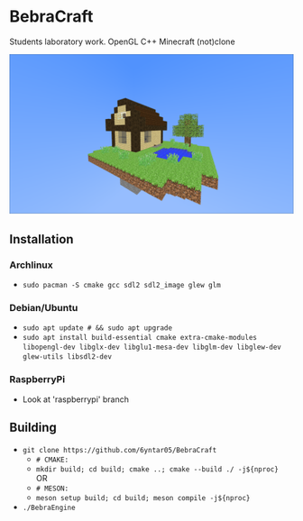 # BebraCraft
Students laboratory work. OpenGL C++ Minecraft (not)clone

![BebraCraft Screenshot](/Screenshot.png?raw=true "BebraCraft")

## Installation
### Archlinux
- `sudo pacman -S cmake gcc sdl2 sdl2_image glew glm`
### Debian/Ubuntu
- `sudo apt update # && sudo apt upgrade`
- `sudo apt install build-essential cmake extra-cmake-modules libopengl-dev libglx-dev libglu1-mesa-dev libglm-dev libglew-dev glew-utils libsdl2-dev`
### RaspberryPi
- Look at 'raspberrypi' branch

## Building
- `git clone https://github.com/6yntar05/BebraCraft`
  - `# CMAKE:`
  - `mkdir build; cd build; cmake ..; cmake --build ./ -j${nproc}`
  <br>OR
  - `# MESON:`
  - `meson setup build; cd build; meson compile -j${nproc}`
- `./BebraEngine`